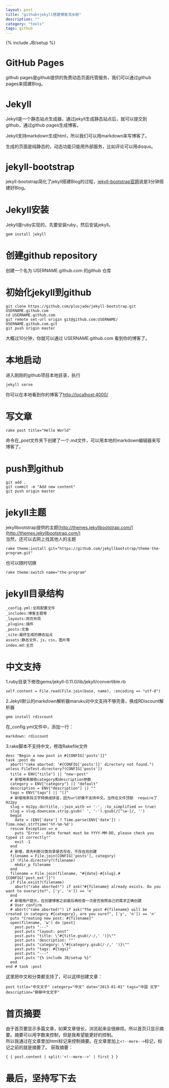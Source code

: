 ```yaml
---
layout: post
title: "github+jekyll搭建博客流水帐"
description: ""
category: "tools"
tags: github
---
```

{% include JB/setup %}

# GitHub Pages

github pages是github提供的免费动态页面托管服务，我们可以通过github pages来搭建Blog。

# Jekyll

Jekyll是一个静态站点生成器，通过jekyll生成静态站点后，就可以提交到github，通过github pages生成博客。

Jekyll支持markdown生成html，所以我们可以用markdown来写博客了。

生成的页面是纯静态的，动态功能只能用外部服务，比如评论可以用disqus。

# jekyll-bootstrap

jekyll-bootstrap简化了jekyll搭建Blog的过程，[jekyll-bootstrap官网](http://jekyllbootstrap.com/usage/jekyll-quick-start.html)说是3分钟搭建好Blog。

# Jekyll安装

Jekyll是ruby实现的，先要安装ruby，然后安装jekyll。  
```
gem install jekyll  
```

# 创建github repository
创建一个名为 USERNAME.github.com 的github 仓库

# 初始化jekyll到github
```
git clone https://github.com/plusjade/jekyll-bootstrap.git USERNAME.github.com  
cd USERNAME.github.com  
git remote set-url origin git@github.com:USERNAME/  USERNAME.github.com.git  
git push origin master  
```
大概过10分钟，你就可以通过 USERNAME.github.com 看到你的博客了。

# 本地启动

进入刚刚的github项目本地目录，执行  

```
jekyll serve  
```  

你可以在本地看到你的博客了[http://localhost:4000/](http://localhost:4000/)  

# 写文章

```
rake post title="Hello World"    
```  

命令在_post文件夹下创建了一个.md文件，可以用本地的markdown编辑器来写博客了。

# push到github

```
git add .  
git commit -m "Add new content"  
git push origin master  
```

<!--more-->

# jekyll主题

jekyllbootstrap提供的主题[http://themes.jekyllbootstrap.com/](http://themes.jekyllbootstrap.com/)  
当然，还可以去网上找其他人的主题  

```
rake theme:install git="https://github.com/jekyllbootstrap/theme-the-program.git"  
```

也可以随时切换  

```
rake theme:switch name="the-program"  
```

# jekyll目录结构

```
_config.yml:全局配置文件  
_includes:博客主题等  
_layouts:网页布局  
_plugins:插件  
_posts:文章  
_site:最终生成的静态站点  
assets:静态文件，js，css，图片等  
index.md:主页  
```

# 中文支持

1.ruby目录下修改gems/jekyll-0.11.0/lib/jekyll/convertible.rb  


```
self.content = File.read(File.join(base, name), :encoding => "utf-8")  
```

2.Jekyll默认的markdown解析器maruku对中文支持不够完善，换成RDiscount解析器  

```
gem install rdiscount  
```

在_config.yml文件中，添加一行：  

```
markdown: rdiscount  
```

3.rake脚本不支持中文，修改Rakefile文件  

```  
desc "Begin a new post in #{CONFIG['posts']}"  
task :post do  
  abort("rake aborted: '#{CONFIG['posts']}' directory not found.") unless FileTest.directory?(CONFIG['posts'])  
  title = ENV["title"] || "new－post"  
  # 新增用来接收category和description参数  
  category = ENV["category"] || "default"  
  description = ENV["description"] || ""  
  tags = ENV["tags"] || "[]"  
  # 新增用来将汉字转换成拼音，因为url好像不支持中文。当然在文件顶部  require了Hz2py  
  slug = Hz2py.do(title, :join_with => '-', :to_simplified => true)  
  slug = slug.downcase.strip.gsub(' ', '-').gsub(/[^\w-]/, '')  
  begin  
    date = (ENV['date'] ? Time.parse(ENV['date']) :   Time.now).strftime('%Y-%m-%d')  
  rescue Exception => e  
    puts "Error - date format must be YYYY-MM-DD, please check you typed it correctly!"  
    exit -1  
  end  
  # 新增，首先判断分类目录是否存在，不存在则创建  
  filename = File.join(CONFIG['posts'], category)  
  if !File.directory?(filename)  
    mkdir_p filename  
  end  
  filename = File.join(filename, "#{date}-#{slug}.#{CONFIG['post_ext']}")  
  if File.exist?(filename)  
    abort("rake aborted!") if ask("#{filename} already exists. Do you want to overwrite?", ['y', 'n']) == 'n'  
  end  
  # 新增用户提示，在创建博客之前最后再检查一次是否按照自己的需求正确创建  
  # User confirm   
  # abort("rake aborted!") if ask("The post #{filename} will be created in category #{category}, are you sure?", ['y', 'n']) == 'n'  
  puts "Creating new post: #{filename}"  
  open(filename, 'w') do |post|  
    post.puts "---"  
    post.puts "layout: post"  
    post.puts "title: \"#{title.gsub(/-/,' ')}\""  
    post.puts 'description: ""'  
    post.puts "category: \"#{category.gsub(/-/,' ')}\""  
    post.puts "tags: #{tags}"  
    post.puts "---"  
    post.puts "{% include JB/setup %}"  
  end  
end # task :post
```   

这里把中文和分类都支持了，可以这样创建文章：  

```
post title="中文文子" category="中文" date="2013-01-01" tags="中国 文字" description="聊聊中文文字"  
```

# 首页摘要

由于首页要显示多篇文章，如果文章很长，浏览起来会很麻烦。所以首页只显示摘要。摘要可以用字数来控制，但是我希望能更好的控制。  
所以我通过在文章里加html标记来控制摘要。在文章里加上`<!--more-->`标记，标记之前的就是摘要了。
获取摘要：  

```
{ { post.content | split:'<!--more-->' | first } } 
```

# 最后，坚持写下去